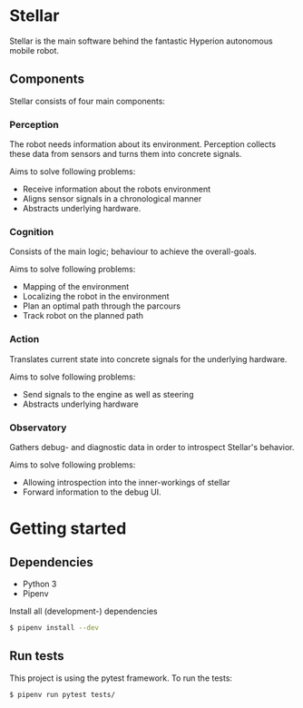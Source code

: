 # Stellar

Stellar is the main software behind the fantastic Hyperion autonomous mobile robot.

## Components

Stellar consists of four main components:

### Perception

The robot needs information about its environment. Perception collects these data from sensors and turns them into concrete signals.

Aims to solve following problems:
* Receive information about the robots environment
* Aligns sensor signals in a chronological manner
* Abstracts underlying hardware.

### Cognition

Consists of the main logic; behaviour to achieve the overall-goals.

Aims to solve following problems:
* Mapping of the environment
* Localizing the robot in the environment
* Plan an optimal path through the parcours
* Track robot on the planned path

### Action

Translates current state into concrete signals for the underlying hardware.

Aims to solve following problems:
* Send signals to the engine as well as steering
* Abstracts underlying hardware


### Observatory

Gathers debug- and diagnostic data in order to introspect Stellar's behavior.

Aims to solve following problems:
* Allowing introspection into the inner-workings of stellar
* Forward information to the debug UI.

# Getting started

## Dependencies
- Python 3
- Pipenv

Install all (development-) dependencies
```sh
$ pipenv install --dev
```

## Run tests

This project is using the pytest framework. To run the tests:
```sh
$ pipenv run pytest tests/
```
